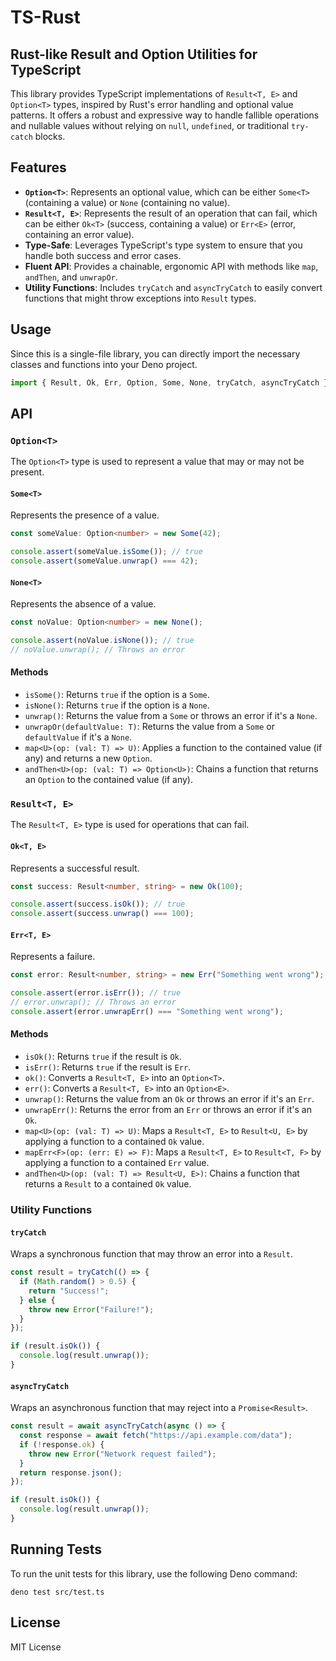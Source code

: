 # TS-Rust

## Rust-like Result and Option Utilities for TypeScript

This library provides TypeScript implementations of `Result<T, E>` and `Option<T>` types, inspired by Rust's error handling and optional value patterns. It offers a robust and expressive way to handle fallible operations and nullable values without relying on `null`, `undefined`, or traditional `try-catch` blocks.

## Features

- **`Option<T>`**: Represents an optional value, which can be either `Some<T>` (containing a value) or `None` (containing no value).
- **`Result<T, E>`**: Represents the result of an operation that can fail, which can be either `Ok<T>` (success, containing a value) or `Err<E>` (error, containing an error value).
- **Type-Safe**: Leverages TypeScript's type system to ensure that you handle both success and error cases.
- **Fluent API**: Provides a chainable, ergonomic API with methods like `map`, `andThen`, and `unwrapOr`.
- **Utility Functions**: Includes `tryCatch` and `asyncTryCatch` to easily convert functions that might throw exceptions into `Result` types.

## Usage

Since this is a single-file library, you can directly import the necessary classes and functions into your Deno project.

```typescript
import { Result, Ok, Err, Option, Some, None, tryCatch, asyncTryCatch } from "./mod.ts";
```

## API

### `Option<T>`

The `Option<T>` type is used to represent a value that may or may not be present.

#### `Some<T>`

Represents the presence of a value.

```typescript
const someValue: Option<number> = new Some(42);

console.assert(someValue.isSome()); // true
console.assert(someValue.unwrap() === 42);
```

#### `None<T>`

Represents the absence of a value.

```typescript
const noValue: Option<number> = new None();

console.assert(noValue.isNone()); // true
// noValue.unwrap(); // Throws an error
```

#### Methods

- `isSome()`: Returns `true` if the option is a `Some`.
- `isNone()`: Returns `true` if the option is a `None`.
- `unwrap()`: Returns the value from a `Some` or throws an error if it's a `None`.
- `unwrapOr(defaultValue: T)`: Returns the value from a `Some` or `defaultValue` if it's a `None`.
- `map<U>(op: (val: T) => U)`: Applies a function to the contained value (if any) and returns a new `Option`.
- `andThen<U>(op: (val: T) => Option<U>)`: Chains a function that returns an `Option` to the contained value (if any).

### `Result<T, E>`

The `Result<T, E>` type is used for operations that can fail.

#### `Ok<T, E>`

Represents a successful result.

```typescript
const success: Result<number, string> = new Ok(100);

console.assert(success.isOk()); // true
console.assert(success.unwrap() === 100);
```

#### `Err<T, E>`

Represents a failure.

```typescript
const error: Result<number, string> = new Err("Something went wrong");

console.assert(error.isErr()); // true
// error.unwrap(); // Throws an error
console.assert(error.unwrapErr() === "Something went wrong");
```

#### Methods

- `isOk()`: Returns `true` if the result is `Ok`.
- `isErr()`: Returns `true` if the result is `Err`.
- `ok()`: Converts a `Result<T, E>` into an `Option<T>`.
- `err()`: Converts a `Result<T, E>` into an `Option<E>`.
- `unwrap()`: Returns the value from an `Ok` or throws an error if it's an `Err`.
- `unwrapErr()`: Returns the error from an `Err` or throws an error if it's an `Ok`.
- `map<U>(op: (val: T) => U)`: Maps a `Result<T, E>` to `Result<U, E>` by applying a function to a contained `Ok` value.
- `mapErr<F>(op: (err: E) => F)`: Maps a `Result<T, E>` to `Result<T, F>` by applying a function to a contained `Err` value.
- `andThen<U>(op: (val: T) => Result<U, E>)`: Chains a function that returns a `Result` to a contained `Ok` value.

### Utility Functions

#### `tryCatch`

Wraps a synchronous function that may throw an error into a `Result`.

```typescript
const result = tryCatch(() => {
  if (Math.random() > 0.5) {
    return "Success!";
  } else {
    throw new Error("Failure!");
  }
});

if (result.isOk()) {
  console.log(result.unwrap());
}
```

#### `asyncTryCatch`

Wraps an asynchronous function that may reject into a `Promise<Result>`.

```typescript
const result = await asyncTryCatch(async () => {
  const response = await fetch("https://api.example.com/data");
  if (!response.ok) {
    throw new Error("Network request failed");
  }
  return response.json();
});

if (result.isOk()) {
  console.log(result.unwrap());
}
```

## Running Tests

To run the unit tests for this library, use the following Deno command:

```shell
deno test src/test.ts
``` 

## License

MIT License
